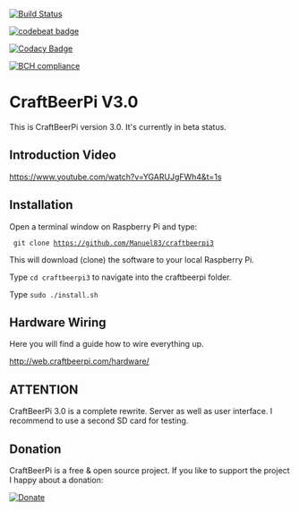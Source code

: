 [![Build Status](https://travis-ci.org/isarvalley/craftbeerpi3.svg?branch=core_refactoring)](https://travis-ci.org/isarvalley/craftbeerpi3)

[![codebeat badge](https://codebeat.co/badges/72fa1981-c82a-488f-9a53-9e21ed9de4cc)](https://codebeat.co/projects/github-com-isarvalley-craftbeerpi3-core_refactoring)

[![Codacy Badge](https://api.codacy.com/project/badge/Grade/0a970c7873f84953bd772c36d5ffc05c)](https://www.codacy.com/app/isar_valley/craftbeerpi3?utm_source=github.com&amp;utm_medium=referral&amp;utm_content=isarvalley/craftbeerpi3&amp;utm_campaign=Badge_Grade)

[![BCH compliance](https://bettercodehub.com/edge/badge/isarvalley/craftbeerpi3?branch=core_refactoring)](https://bettercodehub.com/)

# CraftBeerPi V3.0

This is CraftBeerPi version 3.0. It's currently in beta status.

## Introduction Video

https://www.youtube.com/watch?v=YGARUJgFWh4&t=1s

## Installation

Open a terminal window on Raspberry Pi and type:

<code> git clone https://github.com/Manuel83/craftbeerpi3</code>

This will download (clone) the software to your local Raspberry Pi.

Type <code>cd craftbeerpi3</code> to navigate into the craftbeerpi folder.

Type <code>sudo ./install.sh</code>

## Hardware Wiring

Here you will find a guide how to wire everything up.

http://web.craftbeerpi.com/hardware/

## ATTENTION

CraftBeerPi 3.0 is a complete rewrite. Server as well as user interface. I recommend to use a second SD card for testing.

## Donation

CraftBeerPi is a free & open source project. If you like to support the project I happy about a donation:

[![Donate](https://www.paypal.com/en_US/i/btn/btn_donateCC_LG.gif)](https://www.paypal.com/cgi-bin/webscr?cmd=_s-xclick&hosted_button_id=2X9KR98KJ8YZQ)

